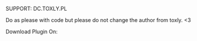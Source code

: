 SUPPORT: DC.TOXLY.PL

Do as please with code but please do not change the author from toxly. <3

Download Plugin On: 
